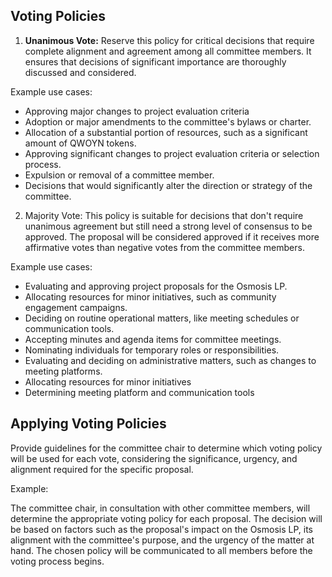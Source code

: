 ## Voting Policies

1. **Unanimous Vote:** Reserve this policy for critical decisions that require complete alignment and agreement among all committee members. It ensures that decisions of significant importance are thoroughly discussed and considered.

Example use cases:

- Approving major changes to project evaluation criteria
- Adoption or major amendments to the committee's bylaws or charter.
- Allocation of a substantial portion of resources, such as a significant amount of QWOYN tokens.
- Approving significant changes to project evaluation criteria or selection process.
- Expulsion or removal of a committee member.
- Decisions that would significantly alter the direction or strategy of the committee.

2. Majority Vote: This policy is suitable for decisions that don't require unanimous agreement but still need a strong level of consensus to be approved. The proposal will be considered approved if it receives more affirmative votes than negative votes from the committee members.

Example use cases:

- Evaluating and approving project proposals for the Osmosis LP.
- Allocating resources for minor initiatives, such as community engagement campaigns.
- Deciding on routine operational matters, like meeting schedules or communication tools.
- Accepting minutes and agenda items for committee meetings.
- Nominating individuals for temporary roles or responsibilities.
- Evaluating and deciding on administrative matters, such as changes to meeting platforms.
- Allocating resources for minor initiatives
- Determining meeting platform and communication tools

## Applying Voting Policies

Provide guidelines for the committee chair to determine which voting policy will be used for each vote, considering the significance, urgency, and alignment required for the specific proposal.

Example:

The committee chair, in consultation with other committee members, will determine the appropriate voting policy for each proposal. The decision will be based on factors such as the proposal's impact on the Osmosis LP, its alignment with the committee's purpose, and the urgency of the matter at hand. The chosen policy will be communicated to all members before the voting process begins.